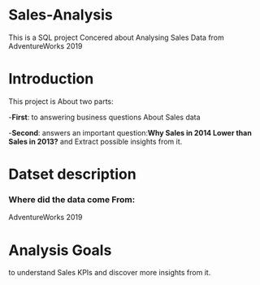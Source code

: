 # Sales-Analysis
This is a SQL project Concered about Analysing Sales Data from AdventureWorks 2019

# Introduction
This project is About two parts:

-**First**: to answering business questions About Sales data

-**Second**: answers an important question:**Why Sales in 2014 Lower than Sales in 2013?** and Extract possible insights from it.

# Datset description
### Where did the data come From:
AdventureWorks 2019

# Analysis Goals
to understand Sales KPIs and discover more insights from it.
